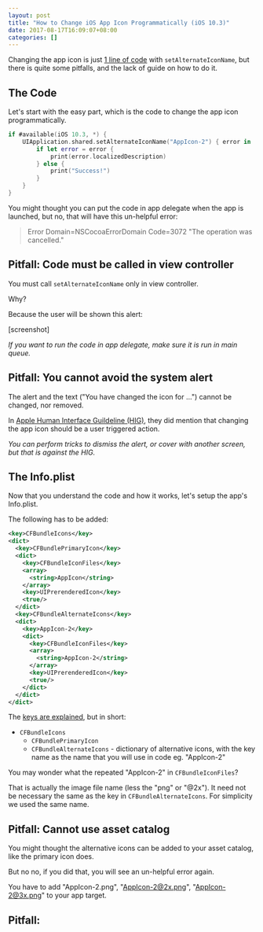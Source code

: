 ```yaml
---
layout: post
title: "How to Change iOS App Icon Programmatically (iOS 10.3)"
date: 2017-08-17T16:09:07+08:00
categories: []
---
```


Changing the app icon is just [1 line of code](https://developer.apple.com/documentation/uikit/uiapplication/2806818-setalternateiconname) with `setAlternateIconName`, but there is quite some pitfalls, and the lack of guide on how to do it.

## The Code

Let's start with the easy part, which is the code to change the app icon programmatically.

```swift
if #available(iOS 10.3, *) {
    UIApplication.shared.setAlternateIconName("AppIcon-2") { error in
        if let error = error {
            print(error.localizedDescription)
        } else {
            print("Success!")
        }
    }
}
```

You might thought you can put the code in app delegate when the app is launched, but no, that will have this un-helpful error:

> Error Domain=NSCocoaErrorDomain Code=3072 "The operation was cancelled."

## Pitfall: Code must be called in view controller

You must call `setAlternateIconName` only in view controller.

Why?

Because the user will be shown this alert:

[screenshot]

_If you want to run the code in app delegate, make sure it is run in main queue._

## Pitfall: You cannot avoid the system alert

The alert and the text ("You have changed the icon for ...") cannot be changed, nor removed. 

In [Apple Human Interface Guildeline (HIG)](https://developer.apple.com/ios/human-interface-guidelines/graphics/app-icon/), they did mention that changing the app icon should be a user triggered action.

_You can perform tricks to dismiss the alert, or cover with another screen, but that is against the HIG._

## The Info.plist

Now that you understand the code and how it works, let's setup the app's Info.plist.

The following has to be added:

```xml
<key>CFBundleIcons</key>
<dict>
  <key>CFBundlePrimaryIcon</key>
  <dict>
    <key>CFBundleIconFiles</key>
    <array>
      <string>AppIcon</string>
    </array>
    <key>UIPrerenderedIcon</key>
    <true/>
  </dict>
  <key>CFBundleAlternateIcons</key>
  <dict>
    <key>AppIcon-2</key>
    <dict>
      <key>CFBundleIconFiles</key>
      <array>
        <string>AppIcon-2</string>
      </array>
      <key>UIPrerenderedIcon</key>
      <true/>
    </dict>
  </dict>
</dict>
```

The [keys are explained](https://developer.apple.com/library/content/documentation/General/Reference/InfoPlistKeyReference/Articles/CoreFoundationKeys.html#//apple_ref/doc/uid/TP40009249-SW13), but in short:

- `CFBundleIcons`
  - `CFBundlePrimaryIcon`
  - `CFBundleAlternateIcons` - dictionary of alternative icons, with the key name as the name that you will use in code eg. "AppIcon-2"

You may wonder what the repeated "AppIcon-2" in `CFBundleIconFiles`?

That is actually the image file name (less the "png" or "@2x"). It need not be necessary the same as the key in `CFBundleAlternateIcons`. For simplicity we used the same name.

## Pitfall: Cannot use asset catalog

You might thought the alternative icons can be added to your asset catalog, like the primary icon does.

But no no, if you did that, you will see an un-helpful error again.

You have to add "AppIcon-2.png", "AppIcon-2@2x.png", "AppIcon-2@3x.png" to your app target.

## Pitfall: 